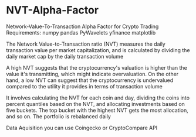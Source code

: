 # NVT-Alpha-Factor
Network-Value-To-Transaction Alpha Factor for Crypto Trading
Requirements:
numpy
pandas
PyWavelets
yfinance
matplotlib

The Network Value-to-Transaction ratio (NVT) measures the daily transaction value per market capitalization, and is calculated by dividing the daily market cap by the daily transaction volume

A high NVT suggests that the cryptocurrency's valuation is higher than the value it's transmitting, which might indicate overvaluation. On the other hand, a low NVT can suggest that the cryptocurrency is undervalued compared to the utility it provides in terms of transaction volume

It involves calculating the NVT for each coin and day, dividing the coins into percent quantiles based on the NVT, and allocating investments based on five buckets. The top bucket with the highest NVT gets the most allocation, and so on. The portfolio is rebalanced daily

Data Aquisition you can use Coingecko or CryptoCompare API
